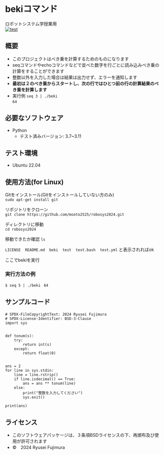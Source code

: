 # bekiコマンド
ロボットシステム学授業用  
[![test](https://github.com/mooto2525/robosys2024/actions/workflows/test.yml/badge.svg)](https://github.com/mooto2525/robosys2024/actions/workflows/test.yml)

## 概要

- このプロジェクトはべき乗を計算するためのものになります
- seqコマンドやechoコマンドなどで並べた数字を行ごとに読み込みべき乗の計算をすることができます
- 整数以外を入力した場合は結果は出力せず、エラーを通知します
- **最初は２のべき乗からスタートし、次の行ではひとつ前の行の計算結果のべき乗を計算します**  
- 実行例
```seq 3 | ./beki```  
```64```


## 必要なソフトウェア

- Python
  - テスト済みバージョン: 3.7~3.11


## テスト環境

- Ubuntu 22.04

## 使用方法(for Linux)
Gitをインストール(Gitをインストールしていない方のみ)  
```sudo apt-get install git```  
  
リポジトリをクローン  
```git clone https://github.com/mooto2525/robosys2024.git```  
  
ディレクトリに移動  
```cd robosys2024```  
  
移動できたか確認
```ls```  

```LICENSE  README.md  beki  test  test.bash  test.yml```
と表示されればok  

ここでbekiを実行

  
### 実行方法の例
```$ seq 5 | ./beki ```
```64```  

  
## サンプルコード
```#!/usr/bin/python3
# SPDX-FileCopyrightText: 2024 Ryusei Fujimura　　　　　
# SPDX-License-Identifier: BSD-3-Clause
import sys


def tonum(s):
    try:
        return int(s)
    except:
        return float(0)


ans = 2
for line in sys.stdin:
    line = line.rstrip()
    if line.isdecimal() == True:
        ans = ans ** tonum(line)
    else:
        print("整数を入力してください")
        sys.exit()

print(ans)
```

  
## ライセンス
  
- このソフトウェアパッケージは、３条項BSDライセンスの下、再頒布及び使用が許可されます
- ©　2024 Ryusei Fujimura
